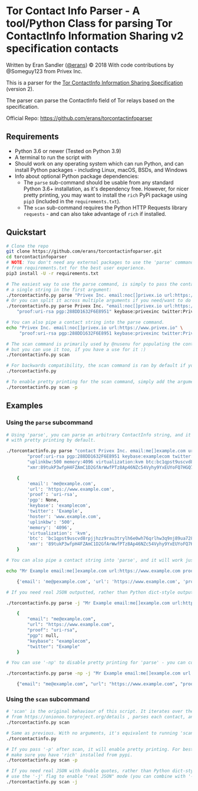 # Tor Contact Info Parser - A tool/Python Class for parsing Tor ContactInfo Information Sharing v2 specification contacts

Written by Eran Sandler ([@erans](https://twitter.com/erans)) &copy; 2018
With code contributions by @Someguy123 from Privex Inc.

This is a parser for the
[Tor ContactInfo Information Sharing Specification](https://nusenu.github.io/ContactInfo-Information-Sharing-Specification/) (version 2).

The parser can parse the ContactInfo field of Tor relays based on the specification.

Official Repo: <https://github.com/erans/torcontactinfoparser>

## Requirements

- Python 3.6 or newer (Tested on Python 3.9)
- A terminal to run the script with
- Should work on any operating system which can run Python, and can install Python packages - including Linux, macOS, BSDs, and Windows
- Info about optional Python package dependencies:
  - The `parse` sub-command should be usable from any standard Python 3.6+ installation, as it's dependency free. However, for nicer pretty printing,
    you may want to install the `rich` PyPi package using `pip3` (included in the `requirements.txt`).
  - The `scan` sub-command requires the Python HTTP Requests library `requests` - and can also take advantage of `rich` if installed.

## Quickstart

```sh
# Clone the repo
git clone https://github.com/erans/torcontactinfoparser.git
cd torcontactinfoparser
# NOTE: You don't need any external packages to use the 'parse' command, however, you should install the optional dependencies
# from requirements.txt for the best user experience.
pip3 install -U -r requirements.txt

# The easiest way to use the parse command, is simply to pass the contact string as positional arguments. You can specify it as either
# a single string in the first argument:
./torcontactinfo.py parse "Privex Inc. email:noc[]privex.io url:https://www.privex.io proof:uri-rsa pgp:288DD1632F6E8951 keybase:privexinc twitter:PrivexInc"
# Or you can split it across multiple arguments if you need/want to do so:
./torcontactinfo.py parse Privex Inc. "email:noc[]privex.io url:https://www.privex.io" \
    "proof:uri-rsa pgp:288DD1632F6E8951" keybase:privexinc twitter:PrivexInc

# You can also pipe a contact string into the parse command.
echo "Privex Inc. email:noc[]privex.io url:https://www.privex.io" \
     "proof:uri-rsa pgp:288DD1632F6E8951 keybase:privexinc twitter:PrivexInc" | ./torcontactinfo.py parse

# The scan command is primarily used by @nusenu for populating the contact details in some of their public services,
# but you can use it too, if you have a use for it :)
./torcontactinfo.py scan

# For backwards compatibility, the scan command is ran by default if you don't pass any arguments
./torcontactinfo.py

# To enable pretty printing for the scan command, simply add the argument '-p'
./torcontactinfo.py scan -p
```

## Examples

### Using the `parse` subcommand

```sh
# Using 'parse', you can parse an arbitrary ContactInfo string, and it will output the parsed result
# with pretty printing by default.

./torcontactinfo.py parse "contact Privex Inc. email:me[]example.com url:https://www.example.com " \
        "proof:uri-rsa pgp:288DD1632F6E8951 keybase:examplecom twitter:Example hoster:www.example.com " \
        "uplinkbw:500 memory:4096 virtualization:kvm btc:bc1qpst9uscvd8rpjjhzz9rau3trylh6e0wh76qrlhw3q9nj89ua728sn3t6a2 " \
        "xmr:89tukP3wfpH4FZAmC1D2GfArWwfPTz8Ap46NZc54Vyhy9YxEUYoFQ7HGQ74LrCMQTD3zxvwM1ewmGjH9WVmeffwR72m1Pps"

    {
        'email': 'me@example.com',
        'url': 'https://www.example.com',
        'proof': 'uri-rsa',
        'pgp': None,
        'keybase': 'examplecom',
        'twitter': 'Example',
        'hoster': 'www.example.com',
        'uplinkbw': '500',
        'memory': '4096',
        'virtualization': 'kvm',
        'btc': 'bc1qpst9uscvd8rpjjhzz9rau3trylh6e0wh76qrlhw3q9nj89ua728sn3t6a2',
        'xmr': '89tukP3wfpH4FZAmC1D2GfArWwfPTz8Ap46NZc54Vyhy9YxEUYoFQ7HGQ74LrCMQTD3zxvwM1ewmGjH9WVmeffwR72m1Pps'
    }

# You can also pipe a contact string into 'parse', and it will work just the same.

echo "Mr Example email:me[]example.com url:https://www.example.com proof:uri-rsa pgp:288DD1632F6E8951 keybase:examplecom twitter:Example" | ./torcontactinfo.py parse

    {'email': 'me@pexample.com', 'url': 'https://www.example.com', 'proof': 'uri-rsa', 'pgp': None, 'keybase': 'examplecom', 'twitter': 'Example'}

# If you need real JSON outputted, rather than Python dict-style output, you can pass -j to either 'parse' or 'scan'

./torcontactinfo.py parse -j "Mr Example email:me[]example.com url:https://www.example.com proof:uri-rsa pgp:288DD1632F6E8951 keybase:examplecom twitter:Example"

    {
        "email": "me@example.com",
        "url": "https://www.example.com",
        "proof": "uri-rsa",
        "pgp": null,
        "keybase": "examplecom",
        "twitter": "Example"
    }

# You can use '-np' to disable pretty printing for 'parse' - you can combine it with '-j' to get flat, plain JSON.

./torcontactinfo.py parse -np -j "Mr Example email:me[]example.com url:https://www.example.com proof:uri-rsa pgp:288DD1632F6E8951 keybase:examplecom twitter:Example"

    {"email": "me@example.com", "url": "https://www.example.com", "proof": "uri-rsa", "pgp": null, "keybase": "examplecom", "twitter": "Example"}

```

### Using the `scan` subcommand

```sh
# 'scan' is the original behaviour of this script. It iterates over the data 
# from https://onionoo.torproject.org/details , parses each contact, and prints it as Python dict-style JSON.
./torcontactinfo.py scan

# Same as previous. With no arguments, it's equivalent to running 'scan'.
./torcontactinfo.py

# If you pass '-p' after scan, it will enable pretty printing. For best pretty printing,
# make sure you have 'rich' installed from pypi.
./torcontactinfo.py scan -p

# If you need real JSON with double quotes, rather than Python dict-style JSON, you can
# use the '-j' flag to enable "real JSON" mode (you can combine with '-p' if you want pretty printed real json)
./torcontactinfo.py scan -j
```
